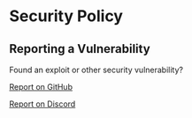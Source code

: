 # Security Policy


## Reporting a Vulnerability

Found an exploit or other security vulnerability?

[Report on GitHub](https://github.com/NecroClient/Installer/issues/new?assignees=&labels=Bug%2C+Exploit%2C+High+Priority&template=messageengine-exploit-report.md&title=%5BE%5D+title)

[Report on Discord](https://disboard.org/server/951188562026569848)